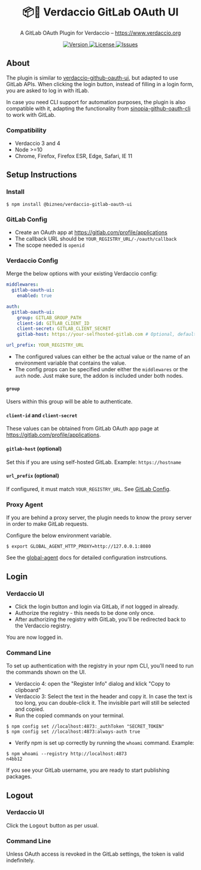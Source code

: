 <h1 align="center">
  📦🔐 Verdaccio GitLab OAuth UI
</h1>

<p align="center">
  A GitLab OAuth Plugin for Verdaccio – <a href="https://www.verdaccio.org">https://www.verdaccio.org</a>
</p>

<p align="center">
  <a href="https://www.npmjs.com/package/@bizneo/verdaccio-gitlab-oauth-ui">
    <img alt="Version" src="https://flat.badgen.net/npm/v/@bizneo/verdaccio-gitlab-oauth-ui?icon=npm">
  </a>
  <a href="https://raw.githubusercontent.com/bizneo/verdaccio-gitlab-oauth-ui/master/LICENSE">
    <img alt="License" src="https://flat.badgen.net/github/license/bizneo/verdaccio-gitlab-oauth-ui?icon=github">
  </a>
  <a href="https://github.com/bizneo/verdaccio-gitlab-oauth-ui/issues/new/choose">
    <img alt="Issues" src="https://flat.badgen.net/badge/github/create issue/pink?icon=github">
  </a>
</p>

## About

The plugin is similar to [verdaccio-github-oauth-ui](https://github.com/n4bb12/verdaccio-github-oauth-ui), but adapted to use GitLab APIs. When clicking the login button, instead of filling in a login form, you are asked to log in with itLab.

In case you need CLI support for automation purposes, the plugin is also compatible with it, adapting the functionality from [sinopia-github-oauth-cli](https://github.com/soundtrackyourbrand/sinopia-github-oauth-cli) to work with GitLab.

### Compatibility

- Verdaccio 3 and 4
- Node >=10
- Chrome, Firefox, Firefox ESR, Edge, Safari, IE 11

## Setup Instructions

### Install

```
$ npm install @bizneo/verdaccio-gitlab-oauth-ui
```

### GitLab Config

- Create an OAuth app at https://gitlab.com/profile/applications
- The callback URL should be `YOUR_REGISTRY_URL/-/oauth/callback`
- The scope needed is `openid`

### Verdaccio Config

Merge the below options with your existing Verdaccio config:

```yml
middlewares:
  gitlab-oauth-ui:
    enabled: true

auth:
  gitlab-oauth-ui:
    group: GITLAB_GROUP_PATH
    client-id: GITLAB_CLIENT_ID
    client-secret: GITLAB_CLIENT_SECRET
    gitlab-host: https://your-selfhosted-gitlab.com # Optional, default points to gitlab.com

url_prefix: YOUR_REGISTRY_URL
```

- The configured values can either be the actual value or the name of an environment variable that contains the value.
- The config props can be specified under either the `middlewares` or the `auth` node. Just make sure, the addon is included under both nodes.

#### `group`

Users within this group will be able to authenticate.

#### `client-id` and `client-secret`

These values can be obtained from GitLab OAuth app page at https://gitlab.com/profile/applications.

#### `gitlab-host` (optional)

Set this if you are using self-hosted GitLab. Example: `https://hostname`

#### `url_prefix` (optional)

If configured, it must match `YOUR_REGISTRY_URL`. See [GitLab Config](#GitLab-Config).

### Proxy Agent

If you are behind a proxy server, the plugin needs to know the proxy server in order to make GitLab requests.

Configure the below environment variable.

```
$ export GLOBAL_AGENT_HTTP_PROXY=http://127.0.0.1:8080
```

See the [global-agent](https://github.com/gajus/global-agent#environment-variables) docs for detailed configuration instrcutions.

## Login

### Verdaccio UI

- Click the login button and login via GitLab, if not logged in already.
- Authorize the registry - this needs to be done only once.
- After authorizing the registry with GitLab, you'll be redirected back to the Verdaccio registry.

You are now logged in.

### Command Line

To set up authentication with the registry in your npm CLI, you'll need to run the commands shown on the UI.

- Verdaccio 4: open the "Register Info" dialog and klick "Copy to clipboard"
- Verdaccio 3: Select the text in the header and copy it. In case the text is too long, you can double-click it. The invisible part will still be selected and copied.
- Run the copied commands on your terminal.

```
$ npm config set //localhost:4873:_authToken "SECRET_TOKEN"
$ npm config set //localhost:4873:always-auth true
```

- Verify npm is set up correctly by running the `whoami` command. Example:

```
$ npm whoami --registry http://localhost:4873
n4bb12
```

If you see your GitLab username, you are ready to start publishing packages.

## Logout

### Verdaccio UI

Click the <kbd>Logout</kbd> button as per usual.

### Command Line

Unless OAuth access is revoked in the GitLab settings, the token is valid indefinitely.
